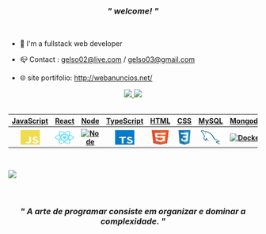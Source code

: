 ### <div align="center"> <em>" welcome! " </em> </div>
<br>

- 🌱   I'm a fullstack web developer 

- 📪 Contact : gelso02@live.com / gelso03@gmail.com

- 🌐 site portifolio: http://webanuncios.net/

<div align="center">
  <a href="https://www.linkedin.com/in/gelso-schwertz/" target="_blank"> 
  <img height="180em" src="https://github-readme-stats.vercel.app/api?username=GelsoS&show_icons=true&theme=dark&include_all_commits=true&count_private=true"/>
  <img height="180em" src="https://github-readme-stats.vercel.app/api/top-langs/?username=GelsoS&layout=compact&langs_count=7&theme=dark"/>
 </div>
 
    

<div style="display: inline_block" align="center">
<br>

<table>
  <tr>
    <th>JavaScript</th>
    <th>React</th>
    <th>Node</th>
    <th>TypeScript</th>
    <th>HTML</th>
    <th>CSS</th>
    <th>MySQL</th>
     <th>Mongodb</th>
    <th>Git</th>
    <th>Jest</th>
    <th>Docker</th>
    <th>Sequelize</th>
     <th>RTL</th>
    <!--
    <th>Python</th>
    -->
  </tr>
  <tr>
    <th><img align="center" alt="JavaScript" height="30" width="40" src="https://raw.githubusercontent.com/devicons/devicon/master/icons/javascript/javascript-plain.svg"></th>
    <th><img align="center" alt="React" height="30" width="40" src="https://raw.githubusercontent.com/devicons/devicon/master/icons/react/react-original.svg"></th>
    <th><img align="center" alt="Node" height="30" width="40" src="https://cdn.jsdelivr.net/gh/devicons/devicon/icons/nodejs/nodejs-original.svg"></th>
    <th><img align="center" alt="TypeScript" height="30" width="40" src="https://raw.githubusercontent.com/devicons/devicon/master/icons/typescript/typescript-plain.svg"></th>
    <th><img align="center" alt="HTML" height="30" width="40" src="https://raw.githubusercontent.com/devicons/devicon/master/icons/html5/html5-original.svg"></th>
    <th><img align="center" alt="CSS" height="30" width="40" src="https://raw.githubusercontent.com/devicons/devicon/master/icons/css3/css3-original.svg"></th>
    <th><img align="center" alt="SQL" height="30" width="40" src="https://raw.githubusercontent.com/devicons/devicon/master/icons/mysql/mysql-original.svg"></th>
    <th><img align="center" alt="Docker" height="30" width="40" src="https://cdn.jsdelivr.net/gh/devicons/devicon/icons/mongodb/mongodb-plain.svg"></th>
    <th><img align="center" alt="Git" height="30" width="40" src="https://cdn.jsdelivr.net/gh/devicons/devicon/icons/git/git-original.svg"></th>
    <th><img align="center" alt="Jest" height="30" width="40" src="https://cdn.jsdelivr.net/gh/devicons/devicon/icons/jest/jest-plain.svg"></th>
    <th><img align="center" alt="Docker" height="30" width="40" src="https://cdn.jsdelivr.net/gh/devicons/devicon/icons/docker/docker-plain.svg"></th>
    <th><img align="center" alt="Sequelize" height="30" width="40" src="https://cdn.jsdelivr.net/gh/devicons/devicon/icons/sequelize/sequelize-plain.svg"></th>
    <th><img align="center" alt="Docker" height="30" width="40" src="https://testing-library.com/img/octopus-64x64.png"></th>
     
<!--   <th><img align="center" alt="Laura-Python" height="30" width="40" src="https://raw.githubusercontent.com/devicons/devicon/master/icons/python/python-original.svg"></th> -->
  </tr>
</table>  
<!-- Site para buscar os icones: https://devicon.dev/ -->
</div>

<br>
  
<div> 
  
  <a href="https://www.linkedin.com/in/gelso-schwertz/" target="_blank"><img src="https://img.shields.io/badge/-LinkedIn-%230077B5?style=for-the-badge&logo=linkedin&logoColor=white" target="_blank"></a> 
  
</div>
  <br>
   <h3 align="center"> <em> "  A arte de programar consiste em organizar e dominar a complexidade.  " </em> </h3>
